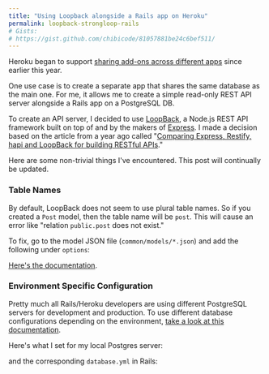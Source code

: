 ```yaml
---
title: "Using Loopback alongside a Rails app on Heroku"
permalink: loopback-strongloop-rails
# Gists:
# https://gist.github.com/chibicode/81057881be24c6bef511/
---
```


Heroku began to support [sharing add-ons across different apps](https://blog.heroku.com/archives/2015/1/23/expanding_the_power_of_add_ons) since earlier this year.

One use case is to create a separate app that shares the same database as the main one. For me, it allows me to create a simple read-only REST API server alongside a Rails app on a PostgreSQL DB.

To create an API server, I decided to use [LoopBack](http://loopback.io/), a Node.js REST API framework built on top of and by the makers of [Express](http://expressjs.com/). I made a decision based on the article from a year ago called "[Comparing Express, Restify, hapi and LoopBack for building RESTful APIs](https://strongloop.com/strongblog/compare-express-restify-hapi-loopback/)."

Here are some non-trivial things I've encountered. This post will continually be updated.

### Table Names

By default, LoopBack does not seem to use plural table names. So if you created a `Post` model, then the table name will be `post`. This will cause an error like "relation `public.post` does not exist."

To fix, go to the model JSON file (`common/models/*.json`) and add the following under `options`:

<script src="https://gist.github.com/chibicode/81057881be24c6bef511.js?file=post.json"></script>

[Here's the documentation](http://docs.strongloop.com/display/public/LB/Model+definition+JSON+file#ModeldefinitionJSONfile-Options).

### Environment Specific Configuration

Pretty much all Rails/Heroku developers are using different PostgreSQL servers for development and production. To use different database configurations depending on the environment, [take a look at this documentation](http://docs.strongloop.com/display/public/LB/Environment-specific+configuration).

Here's what I set for my local Postgres server:

<script src="https://gist.github.com/chibicode/81057881be24c6bef511.js?file=datasources.json"></script>

and the corresponding `database.yml` in Rails:

<script src="https://gist.github.com/chibicode/81057881be24c6bef511.js?file=database.yml"></script>
